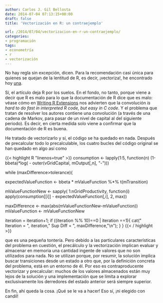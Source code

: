 ```yaml
---
author: Carlos J. Gil Bellosta
date: 2014-07-04 07:13:15+00:00
draft: false
title: 'Vectorización en R: un contraejemplo'

url: /2014/07/04/vectorizacion-en-r-un-contraejemplo/
categories:
- programación
tags:
- econometría
- r
- vectorización
---
```


No hay regla sin excepción, dicen. Para la recomendación casi única para quienes se quejan de la lentitud de R, es decir, ¡vectoriza!, he encontrado hoy [una](http://www.fedeablogs.net/economia/?p=38514).

Sí, el artículo deja R por los suelos. En el fondo, no tanto, porque viene a decir que R es malo para lo que la documentación de R dice que es malo: véase cómo en [Writing R Extensions](http://cran.r-project.org/doc/manuals/r-release/R-exts.html#Interface-functions-_002eC-and-_002eFortran) nos advierten que la convolución _is hard to do fast in interpreted R code, but easy in C code_. Y el problema que tratan de resolver los autores contiene una convolución (a través de una cadena de Markov, para pasar de un nivel de capital al del siguiente periodo). Es decir, en cierta medida solo viene a confirmar que la documentación de R es buena.

He tratado de vectorizarlo y sí, el código se ha quedado en nada. Después de precalcular todo lo precalculable, los cuatro bucles del código original se han quedado en algo así como

{{< highlight R "linenos=true" >}}
consumption <- lapply(1:5,
  function(n) (1-bbeta)*log( - outer(vGridCapital,
    mOutput[,n], "-")))

while (maxDifference>tolerance){

  expectedValueFunction <- bbeta * mValueFunction %*% t(mTransition)

  mValueFunctionNew <- sapply(
    1:nGridProductivity,
    function(i)
      apply(consumption[[i]] - expectedValueFunction[,i], 2, max))

  maxDifference  <- max(abs(mValueFunctionNew-mValueFunction))
  mValueFunction <- mValueFunctionNew

  iteration = iteration+1;
  if ((iteration %% 10)==0 | iteration ==1){
    cat("  Iteration = ", iteration," Sup Diff = ",
      maxDifference,"\n");
  }
}
{{< / highlight >}}

que es una pequeña tontería. Pero debido a las particulares características del problema en cuestión, el precálculo y la vectorización implican evaluar y almacenar en memoria una cantidad ingente de valores que no son utilizados para nada. No se utilizan porque, por resumir, la solución implica buscar transiciones desde un estado a otro que, por la definición concreta del problema, está en un entorno de él. Por eso es contraproducente vectorizar y precalcular: muchos de los valores almacenados están muy lejos de la solución y una implementación que se limita a explorar exclusivamente los derredores del estado anterior será siempre superior.

En fin, ahí queda la cosa. ¡Qué se le va a hacer! Eso sí, ¡ni elegido con candil!
